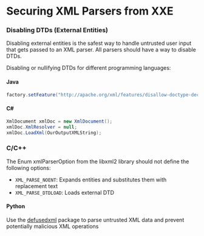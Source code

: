 # Securing XML Parsers from XXE

### Disabling DTDs (External Entities)

Disabling external entities is the safest way to handle untrusted user input that gets passed to an XML parser. All parsers should have a way to disable DTDs.

Disabling or nullifying DTDs for different programming languages:

#### Java

```java
factory.setFeature("http://apache.org/xml/features/disallow-doctype-decl", true);
```

#### C#

```csharp
XmlDocument xmlDoc = new XmlDocument();
xmlDoc.XmlResolver = null;
xmlDoc.LoadXml(OurOutputXMLString);
```

### C/C++

The Enum xmlParserOption from the libxml2 library should not define the following options:

- `XML_PARSE_NOENT`: Expands entities and substitutes them with replacement text
- `XML_PARSE_DTDLOAD`: Loads external DTD

#### Python

Use the [defusedxml](https://pypi.org/project/defusedxml/) package to parse untrusted XML data and prevent potentially malicious XML operations

